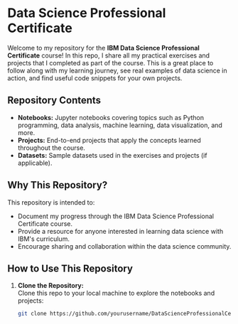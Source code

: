 # Data Science Professional Certificate

Welcome to my repository for the **IBM Data Science Professional Certificate** course! In this repo, I share all my practical exercises and projects that I completed as part of the course. This is a great place to follow along with my learning journey, see real examples of data science in action, and find useful code snippets for your own projects.

## Repository Contents

- **Notebooks:** Jupyter notebooks covering topics such as Python programming, data analysis, machine learning, data visualization, and more.
- **Projects:** End-to-end projects that apply the concepts learned throughout the course.
- **Datasets:** Sample datasets used in the exercises and projects (if applicable).

## Why This Repository?

This repository is intended to:
- Document my progress through the IBM Data Science Professional Certificate course.
- Provide a resource for anyone interested in learning data science with IBM's curriculum.
- Encourage sharing and collaboration within the data science community.

## How to Use This Repository

1. **Clone the Repository:**  
   Clone this repo to your local machine to explore the notebooks and projects:
   ```bash
   git clone https://github.com/yourusername/DataScienceProfessionalCertificate.git
